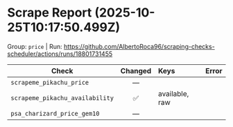 # Scrape Report (2025-10-25T10:17:50.499Z)

Group: `price`  |  Run: https://github.com/AlbertoRoca96/scraping-checks-scheduler/actions/runs/18801731455

| Check | Changed | Keys | Error |
|---|:---:|:--|:--|
| `scrapeme_pikachu_price` | — |  |  |
| `scrapeme_pikachu_availability` | ✅ | available, raw |  |
| `psa_charizard_price_gem10` | — |  |  |
